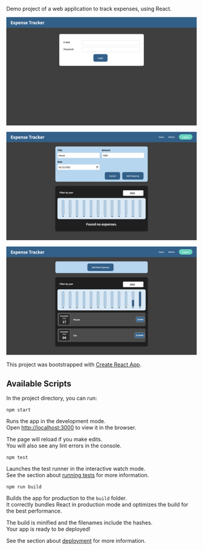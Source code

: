 Demo project of a web application to track expenses, using React.

<p align="center">
  <img src="https://github.com/federicobaldini/expense-tracker/blob/main/screens/login.png" alt="login" />
</p>

<p align="center">
  <img src="https://github.com/federicobaldini/expense-tracker/blob/main/screens/expense_add.png" alt="add" />
</p>

<p align="center">
  <img src="https://github.com/federicobaldini/expense-tracker/blob/main/screens/expense_list.png" alt="list" />
</p>

This project was bootstrapped with [Create React App](https://github.com/facebook/create-react-app).

## Available Scripts

In the project directory, you can run:

```
npm start
```

Runs the app in the development mode.<br />
Open [http://localhost:3000](http://localhost:3000) to view it in the browser.

The page will reload if you make edits.<br />
You will also see any lint errors in the console.

```
npm test
```

Launches the test runner in the interactive watch mode.<br />
See the section about [running tests](https://facebook.github.io/create-react-app/docs/running-tests) for more information.

```
npm run build
```

Builds the app for production to the `build` folder.<br />
It correctly bundles React in production mode and optimizes the build for the best performance.

The build is minified and the filenames include the hashes.<br />
Your app is ready to be deployed!

See the section about [deployment](https://facebook.github.io/create-react-app/docs/deployment) for more information.